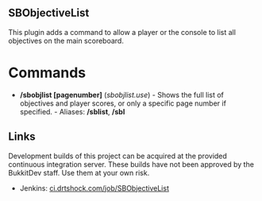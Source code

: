 SBObjectiveList
---------------

This plugin adds a command to allow a player or the console to list all objectives on the main scoreboard.

Commands
========
* **/sbobjlist [pagenumber]** (*sbobjlist.use*) - Shows the full list of objectives and player scores, or only a specific page number if specified. - Aliases: **/sblist**, **/sbl**

Links
--------
Development builds of this project can be acquired at the provided continuous integration server. These builds have not been approved by the BukkitDev staff. Use them at your own risk.

* Jenkins: [ci.drtshock.com/job/SBObjectiveList](http://ci.drtshock.com/view/blha303/job/SBObjectiveList/)

